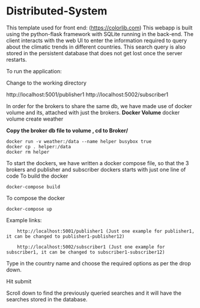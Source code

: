 # Distributed-System

This template used for front end: (https://colorlib.com)
This webapp is built using the python-flask framework with SQLite running in the back-end. 
The client interacts with the web UI to enter the information required to query about the climatic trends in different countries. 
This search query is also stored in the persistent database that does not get lost once the server restarts.

To run the application:

Change to the working directory

http://localhost:5001/publisher1
http://localhost:5002/subscriber1

In order for the brokers to share the same db, we have made use of docker volume and its, attached with just the brokers.
**Docker Volume**
    docker volume create weather

**Copy the broker db file to volume , cd to Broker/**

    docker run -v weather:/data --name helper busybox true
    docker cp . helper:/data
    docker rm helper

To start the dockers, we have written a docker compose file, so that the 3 brokers and publisher and subscriber dockers starts with just one line of code
To build the docker

    docker-compose build

To compose the docker

    docker-compose up 

Example links:
        
        http://localhost:5001/publisher1 (Just one example for publisher1, it can be changed to publisher1-publisher12)
        
        http://localhost:5002/subscriber1 (Just one example for subscriber1, it can be changed to subscriber1-subscriber12)

Type in the country name and choose the required options as per the drop down.

Hit submit

Scroll down to find the previously queried searches and it will have the searches stored in the database. 